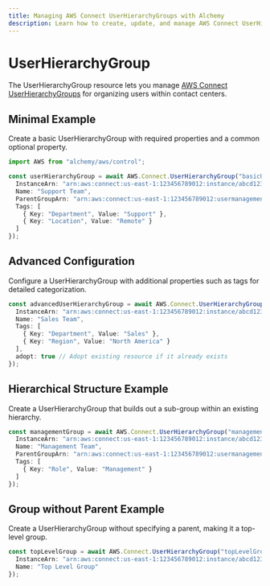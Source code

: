```yaml
---
title: Managing AWS Connect UserHierarchyGroups with Alchemy
description: Learn how to create, update, and manage AWS Connect UserHierarchyGroups using Alchemy Cloud Control.
---
```


# UserHierarchyGroup

The UserHierarchyGroup resource lets you manage [AWS Connect UserHierarchyGroups](https://docs.aws.amazon.com/connect/latest/userguide/) for organizing users within contact centers.

## Minimal Example

Create a basic UserHierarchyGroup with required properties and a common optional property.

```ts
import AWS from "alchemy/aws/control";

const userHierarchyGroup = await AWS.Connect.UserHierarchyGroup("basicUserGroup", {
  InstanceArn: "arn:aws:connect:us-east-1:123456789012:instance/abcd1234-abcd-1234-abcd-1234abcd5678",
  Name: "Support Team",
  ParentGroupArn: "arn:aws:connect:us-east-1:123456789012:usermanagement:abcd1234-abcd-1234-abcd-1234abcd5678",
  Tags: [
    { Key: "Department", Value: "Support" },
    { Key: "Location", Value: "Remote" }
  ]
});
```

## Advanced Configuration

Configure a UserHierarchyGroup with additional properties such as tags for detailed categorization.

```ts
const advancedUserHierarchyGroup = await AWS.Connect.UserHierarchyGroup("advancedUserGroup", {
  InstanceArn: "arn:aws:connect:us-east-1:123456789012:instance/abcd1234-abcd-1234-abcd-1234abcd5678",
  Name: "Sales Team",
  Tags: [
    { Key: "Department", Value: "Sales" },
    { Key: "Region", Value: "North America" }
  ],
  adopt: true // Adopt existing resource if it already exists
});
```

## Hierarchical Structure Example

Create a UserHierarchyGroup that builds out a sub-group within an existing hierarchy.

```ts
const managementGroup = await AWS.Connect.UserHierarchyGroup("managementGroup", {
  InstanceArn: "arn:aws:connect:us-east-1:123456789012:instance/abcd1234-abcd-1234-abcd-1234abcd5678",
  Name: "Management Team",
  ParentGroupArn: "arn:aws:connect:us-east-1:123456789012:usermanagement:abcd1234-abcd-1234-abcd-1234abcd5678",
  Tags: [
    { Key: "Role", Value: "Management" }
  ]
});
```

## Group without Parent Example

Create a UserHierarchyGroup without specifying a parent, making it a top-level group.

```ts
const topLevelGroup = await AWS.Connect.UserHierarchyGroup("topLevelGroup", {
  InstanceArn: "arn:aws:connect:us-east-1:123456789012:instance/abcd1234-abcd-1234-abcd-1234abcd5678",
  Name: "Top Level Group"
});
```